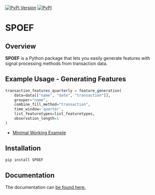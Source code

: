[![PyPi Version](https://img.shields.io/pypi/pyversions/SPOEF)](#)
[![PyPI](https://img.shields.io/pypi/v/SPOEF)](#)

# SPOEF

## Overview

**SPOEF** is a Python package that lets you easily generate features with signal processing methods from transaction data.

## Example Usage - Generating Features

```python
transaction_features_quarterly = feature_generation(
    data=data[["name", "date", "transaction"]],
    grouper="name",
    combine_fill_method="transaction",
    time_window='quarter',
    list_featuretypes=list_featuretypes,
    observation_length=1
)
```

- [Minimal Working Example](https://janbargeman.github.io/spoef/tutorials/minimal_working_example.html)

## Installation

```bash
pip install SPOEF
```

## Documentation

The documentation can [be found here.](https://janbargeman.github.io/SPOEF/)
